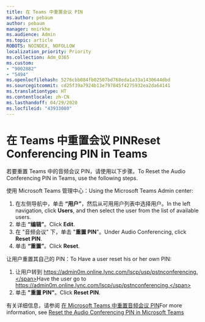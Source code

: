 ```yaml
---
title: 在 Teams 中重置会议 PIN
ms.author: pebaum
author: pebaum
manager: mnirkhe
ms.audience: Admin
ms.topic: article
ROBOTS: NOINDEX, NOFOLLOW
localization_priority: Priority
ms.collection: Adm_O365
ms.custom:
- "9002882"
- "5494"
ms.openlocfilehash: 5276cbb084fb02507bd768eda1a33a1430644dbd
ms.sourcegitcommit: cd25f39a7924b13e797845f4275932ea2da64141
ms.translationtype: HT
ms.contentlocale: zh-CN
ms.lasthandoff: 04/29/2020
ms.locfileid: "43933080"
---
```

# <a name="reset-conferencing-pin-in-teams"></a><span data-ttu-id="49bec-102">在 Teams 中重置会议 PIN</span><span class="sxs-lookup"><span data-stu-id="49bec-102">Reset Conferencing PIN in Teams</span></span>

<span data-ttu-id="49bec-103">若要重置 Teams 中的音频会议 PIN，请使用以下步骤。</span><span class="sxs-lookup"><span data-stu-id="49bec-103">To Reset the Audio Conferencing PIN in Teams, use the following steps.</span></span>  

<span data-ttu-id="49bec-104">使用 Microsoft Teams 管理中心：</span><span class="sxs-lookup"><span data-stu-id="49bec-104">Using the Microsoft Teams Admin center:</span></span>

1. <span data-ttu-id="49bec-105">在左侧导航中，单击 **“用户”**，然后从可用用户列表中选择用户。</span><span class="sxs-lookup"><span data-stu-id="49bec-105">In the left navigation, click **Users**, and then select the user from the list of available users.</span></span>
2. <span data-ttu-id="49bec-106">单击 **“编辑”**。</span><span class="sxs-lookup"><span data-stu-id="49bec-106">Click **Edit**.</span></span>
3. <span data-ttu-id="49bec-107">在 "音频会议" 下，单击 "**重置 PIN**"。</span><span class="sxs-lookup"><span data-stu-id="49bec-107">Under Audio Conferencing, click **Reset PIN**.</span></span>
4. <span data-ttu-id="49bec-108">单击 **“重置”**。</span><span class="sxs-lookup"><span data-stu-id="49bec-108">Click **Reset**.</span></span>

<span data-ttu-id="49bec-109">让用户重置其自己的 PIN：</span><span class="sxs-lookup"><span data-stu-id="49bec-109">To Have a user reset his or her own PIN:</span></span>
1. <span data-ttu-id="49bec-110">让用户转到 https://admin0m.online.lync.com/lscp/usp/pstnconferencing.</span><span class="sxs-lookup"><span data-stu-id="49bec-110">Have the user go to https://admin0m.online.lync.com/lscp/usp/pstnconferencing.</span></span>
2. <span data-ttu-id="49bec-111">单击 **"重置 PIN"**。</span><span class="sxs-lookup"><span data-stu-id="49bec-111">Click **Reset PIN**.</span></span>

<span data-ttu-id="49bec-112">有关详细信息，请参阅 [在 Microsoft Teams 中重置音频会议 PIN](https://docs.microsoft.com/microsoftteams/reset-the-audio-conferencing-pin-in-teams)</span><span class="sxs-lookup"><span data-stu-id="49bec-112">For more information, see [Reset the Audio Conferencing PIN in Microsoft Teams](https://docs.microsoft.com/microsoftteams/reset-the-audio-conferencing-pin-in-teams)</span></span>
